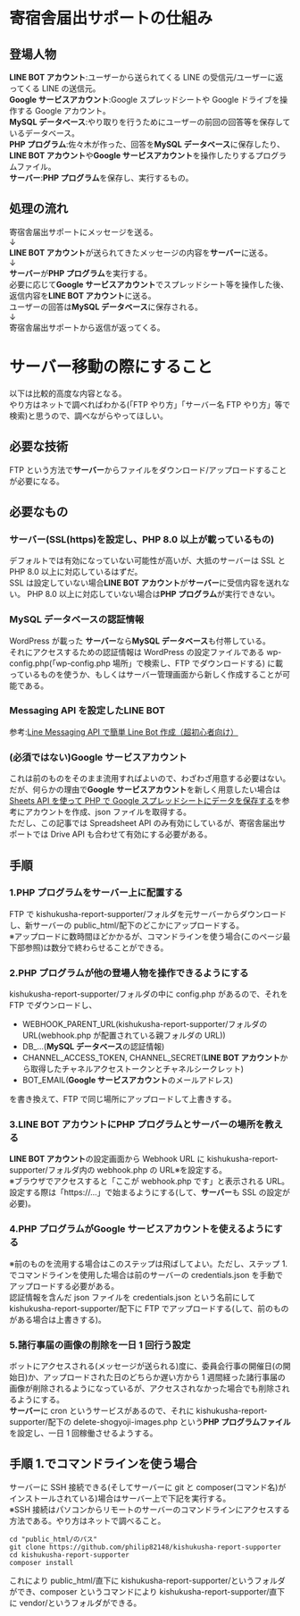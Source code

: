 # 寄宿舎届出サポートの仕組み

## 登場人物

**LINE BOT アカウント**:ユーザーから送られてくる LINE の受信元/ユーザーに返ってくる LINE の送信元。  
**Google サービスアカウント**:Google スプレッドシートや Google ドライブを操作する Google アカウント。  
**MySQL データベース**:やり取りを行うためにユーザーの前回の回答等を保存しているデータベース。  
**PHP プログラム**:佐々木が作った、回答を**MySQL データベース**に保存したり、**LINE BOT アカウント**や**Google サービスアカウント**を操作したりするプログラムファイル。  
**サーバー**:**PHP プログラム**を保存し、実行するもの。

## 処理の流れ

寄宿舎届出サポートにメッセージを送る。  
↓  
**LINE BOT アカウント**が送られてきたメッセージの内容を**サーバー**に送る。  
↓  
**サーバー**が**PHP プログラム**を実行する。  
必要に応じて**Google サービスアカウント**でスプレッドシート等を操作した後、返信内容を**LINE BOT アカウント**に送る。  
ユーザーの回答は**MySQL データベース**に保存される。  
↓  
寄宿舎届出サポートから返信が返ってくる。

# サーバー移動の際にすること

以下は比較的高度な内容となる。  
やり方はネットで調べればわかる(「FTP やり方」「サーバー名 FTP やり方」等で検索)と思うので、調べながらやってほしい。

## 必要な技術

FTP という方法で**サーバー**からファイルをダウンロード/アップロードすることが必要になる。

## 必要なもの

### **サーバー**(SSL(https)を設定し、PHP 8.0 以上が載っているもの)

デフォルトでは有効になっていない可能性が高いが、大抵のサーバーは SSL と PHP 8.0 以上に対応しているはずだ。  
SSL は設定していない場合**LINE BOT アカウント**が**サーバー**に受信内容を送れない。
PHP 8.0 以上に対応していない場合は**PHP プログラム**が実行できない。

### **MySQL データベース**の認証情報

WordPress が載った **サーバー**なら**MySQL データベース**も付帯している。  
それにアクセスするための認証情報は WordPress の設定ファイルである wp-config.php(「wp-config.php 場所」で検索し、FTP でダウンロードする) に載っているものを使うか、もしくはサーバー管理画面から新しく作成することが可能である。

### Messaging API を設定した**LINE BOT**

参考:[Line Messaging API で簡単 Line Bot 作成（超初心者向け）](https://qiita.com/YSFT_KOBE/items/8dc62ac40c5112df2ed3)

### (必須ではない)**Google サービスアカウント**

これは前のものをそのまま流用すればよいので、わざわざ用意する必要はない。  
だが、何らかの理由で**Google サービスアカウント**を新しく用意したい場合は[Sheets API を使って PHP で Google スプレッドシートにデータを保存する](https://bashalog.c-brains.jp/19/04/12-101500.php)を参考にアカウントを作成、json ファイルを取得する。  
ただし、この記事では Spreadsheet API のみ有効にしているが、寄宿舎届出サポートでは Drive API も合わせて有効にする必要がある。

## 手順

### 1.**PHP プログラム**を**サーバー**上に配置する

FTP で kishukusha-report-supporter/フォルダを元サーバーからダウンロードし、新サーバーの public_html/配下のどこかにアップロードする。  
※アップロードに数時間ほどかかるが、コマンドラインを使う場合(このページ最下部参照)は数分で終わらせることができる。

### 2.**PHP プログラム**が他の登場人物を操作できるようにする

kishukusha-report-supporter/フォルダの中に config.php があるので、それを FTP でダウンロードし、

- WEBHOOK_PARENT_URL(kishukusha-report-supporter/フォルダの URL(webhook.php が配置されている親フォルダの URL))
- DB\_...(**MySQL データベース**の認証情報)
- CHANNEL_ACCESS_TOKEN, CHANNEL_SECRET(**LINE BOT アカウント**から取得したチャネルアクセストークンとチャネルシークレット)
- BOT_EMAIL(**Google サービスアカウント**のメールアドレス)

を書き換えて、FTP で同じ場所にアップロードして上書きする。

### 3.**LINE BOT アカウント**に**PHP プログラム**と**サーバー**の場所を教える

**LINE BOT アカウント**の設定画面から Webhook URL に kishukusha-report-supporter/フォルダ内の webhook.php の URL※を設定する。  
※ブラウザでアクセスすると「ここが webhook.php です」と表示される URL。  
設定する際は「https://...」で始まるようにする(して、**サーバー**も SSL の設定が必要)。

### 4.**PHP プログラム**が**Google サービスアカウント**を使えるようにする

※前のものを流用する場合はこのステップは飛ばしてよい。ただし、ステップ 1.でコマンドラインを使用した場合は前のサーバーの credentials.json を手動でアップロードする必要がある。  
認証情報を含んだ json ファイルを credentials.json という名前にして kishukusha-report-supporter/配下に FTP でアップロードする(して、前のものがある場合は上書きする)。

### 5.諸行事届の画像の削除を一日 1 回行う設定

ボットにアクセスされる(メッセージが送られる)度に、委員会行事の開催日(の開始日)か、アップロードされた日のどちらか遅い方から 1 週間経った諸行事届の画像が削除されるようになっているが、アクセスされなかった場合でも削除されるようにする。  
**サーバー**に cron というサービスがあるので、それに kishukusha-report-supporter/配下の delete-shogyoji-images.php という**PHP プログラムファイル**を設定し、一日 1 回稼働させるようする。

## 手順 1.でコマンドラインを使う場合

サーバーに SSH 接続できる(そしてサーバーに git と composer(コマンド名)がインストールされている)場合はサーバー上で下記を実行する。  
※SSH 接続はパソコンからリモートのサーバーのコマンドラインにアクセスする方法である。やり方はネットで調べること。

```shell
cd "public_html/のパス"
git clone https://github.com/philip82148/kishukusha-report-supporter
cd kishukusha-report-supporter
composer install
```

これにより public_html/直下に kishukusha-report-supporter/というフォルダができ、composer というコマンドにより kishukusha-report-supporter/直下に vendor/というフォルダができる。

